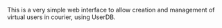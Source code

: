 This is a very simple web interface to allow creation and management of virtual
users in courier, using UserDB.
